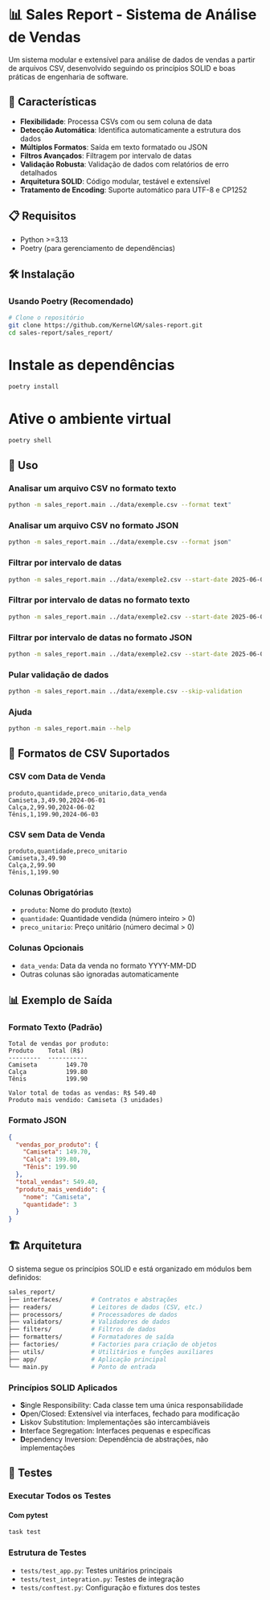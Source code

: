 # 📊 Sales Report - Sistema de Análise de Vendas

Um sistema modular e extensível para análise de dados de vendas a partir de arquivos CSV, desenvolvido seguindo os princípios SOLID e boas práticas de engenharia de software.

## 🚀 Características

- **Flexibilidade**: Processa CSVs com ou sem coluna de data
- **Detecção Automática**: Identifica automaticamente a estrutura dos dados
- **Múltiplos Formatos**: Saída em texto formatado ou JSON
- **Filtros Avançados**: Filtragem por intervalo de datas
- **Validação Robusta**: Validação de dados com relatórios de erro detalhados
- **Arquitetura SOLID**: Código modular, testável e extensível
- **Tratamento de Encoding**: Suporte automático para UTF-8 e CP1252

## 📋 Requisitos

- Python >=3.13
- Poetry (para gerenciamento de dependências)

## 🛠️ Instalação

### Usando Poetry (Recomendado)

```bash
# Clone o repositório
git clone https://github.com/KernelGM/sales-report.git
cd sales-report/sales_report/
```

# Instale as dependências
```bash
poetry install
```
# Ative o ambiente virtual
```bash
poetry shell
```


## 📖 Uso

### Analisar um arquivo CSV no formato texto

```bash
python -m sales_report.main ../data/exemple.csv --format text"
```

### Analisar um arquivo CSV no formato JSON

```bash
python -m sales_report.main ../data/exemple.csv --format json"
```

### Filtrar por intervalo de datas

```bash
python -m sales_report.main ../data/exemple2.csv --start-date 2025-06-01 --end-date 2025-06-02 --format text
```

### Filtrar por intervalo de datas no formato texto

```bash
python -m sales_report.main ../data/exemple2.csv --start-date 2025-06-01 --end-date 2025-06-02 --format text
```

### Filtrar por intervalo de datas no formato JSON

```bash
python -m sales_report.main ../data/exemple2.csv --start-date 2025-06-01 --end-date 2025-06-02 --format json
```


###  Pular validação de dados

```bash
python -m sales_report.main ../data/exemple.csv --skip-validation
```

### Ajuda

```bash
python -m sales_report.main --help
```

## 📁 Formatos de CSV Suportados

### CSV com Data de Venda

```csv
produto,quantidade,preco_unitario,data_venda
Camiseta,3,49.90,2024-06-01
Calça,2,99.90,2024-06-02
Tênis,1,199.90,2024-06-03
```

### CSV sem Data de Venda

```csv
produto,quantidade,preco_unitario
Camiseta,3,49.90
Calça,2,99.90
Tênis,1,199.90
```

### Colunas Obrigatórias

- `produto`: Nome do produto (texto)
- `quantidade`: Quantidade vendida (número inteiro > 0)
- `preco_unitario`: Preço unitário (número decimal > 0)

### Colunas Opcionais

- `data_venda`: Data da venda no formato YYYY-MM-DD
- Outras colunas são ignoradas automaticamente

## 📊 Exemplo de Saída

### Formato Texto (Padrão)

```
Total de vendas por produto:
Produto    Total (R$)
---------  -----------
Camiseta        149.70
Calça           199.80
Tênis           199.90

Valor total de todas as vendas: R$ 549.40
Produto mais vendido: Camiseta (3 unidades)
```

### Formato JSON

```json
{
  "vendas_por_produto": {
    "Camiseta": 149.70,
    "Calça": 199.80,
    "Tênis": 199.90
  },
  "total_vendas": 549.40,
  "produto_mais_vendido": {
    "nome": "Camiseta",
    "quantidade": 3
  }
}
```

## 🏗️ Arquitetura

O sistema segue os princípios SOLID e está organizado em módulos bem definidos:

```bash
sales_report/
├── interfaces/        # Contratos e abstrações
├── readers/           # Leitores de dados (CSV, etc.)
├── processors/        # Processadores de dados
├── validators/        # Validadores de dados
├── filters/           # Filtros de dados
├── formatters/        # Formatadores de saída
├── factories/         # Factories para criação de objetos
├── utils/             # Utilitários e funções auxiliares
├── app/               # Aplicação principal
└── main.py            # Ponto de entrada
```

### Princípios SOLID Aplicados

- **S**ingle Responsibility: Cada classe tem uma única responsabilidade
- **O**pen/Closed: Extensível via interfaces, fechado para modificação
- **L**iskov Substitution: Implementações são intercambiáveis
- **I**nterface Segregation: Interfaces pequenas e específicas
- **D**ependency Inversion: Dependência de abstrações, não implementações

## 🧪 Testes

### Executar Todos os Testes

#### Com pytest
```bash
task test
```

### Estrutura de Testes

- `tests/test_app.py`: Testes unitários principais
- `tests/test_integration.py`: Testes de integração
- `tests/conftest.py`: Configuração e fixtures dos testes
